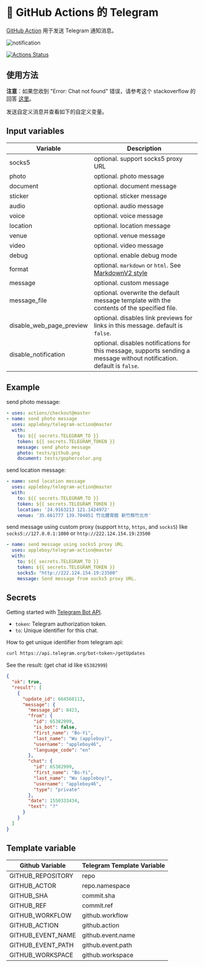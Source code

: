 # 🚀 GitHub Actions 的 Telegram

[GitHub Action](https://github.com/features/actions) 用于发送 Telegram 通知消息。

![notification](./images/telegram-notification.png)

[![Actions Status](https://github.com/appleboy/telegram-action/workflows/telegram%20message/badge.svg)](https://github.com/appleboy/telegram-action/actions)

## 使用方法

**注意**：如果您收到 "Error: Chat not found" 错误，请参考这个 stackoverflow 的回答 [这里](https://stackoverflow.com/a/41291666)。

发送自定义消息并查看如下的自定义变量。

## Input variables

| Variable                 | Description                                                                                                             |
| ------------------------ | ----------------------------------------------------------------------------------------------------------------------- |
| socks5                   | optional. support socks5 proxy URL                                                                                      |
| photo                    | optional. photo message                                                                                                 |
| document                 | optional. document message                                                                                              |
| sticker                  | optional. sticker message                                                                                               |
| audio                    | optional. audio message                                                                                                 |
| voice                    | optional. voice message                                                                                                 |
| location                 | optional. location message                                                                                              |
| venue                    | optional. venue message                                                                                                 |
| video                    | optional. video message                                                                                                 |
| debug                    | optional. enable debug mode                                                                                             |
| format                   | optional. `markdown` or `html`. See [MarkdownV2 style](https://core.telegram.org/bots/api#markdownv2-style)             |
| message                  | optional. custom message                                                                                                |
| message_file             | optional. overwrite the default message template with the contents of the specified file.                               |
| disable_web_page_preview | optional. disables link previews for links in this message. default is `false`.                                         |
| disable_notification     | optional. disables notifications for this message, supports sending a message without notification. default is `false`. |

## Example

send photo message:

```yml
- uses: actions/checkout@master
- name: send photo message
  uses: appleboy/telegram-action@master
  with:
    to: ${{ secrets.TELEGRAM_TO }}
    token: ${{ secrets.TELEGRAM_TOKEN }}
    message: send photo message
    photo: tests/github.png
    document: tests/gophercolor.png
```

send location message:

```yml
- name: send location message
  uses: appleboy/telegram-action@master
  with:
    to: ${{ secrets.TELEGRAM_TO }}
    token: ${{ secrets.TELEGRAM_TOKEN }}
    location: '24.9163213 121.1424972'
    venue: '35.661777 139.704051 竹北體育館 新竹縣竹北市'
```

send message using custom proxy (support `http`, `https`, and `socks5`) like `socks5://127.0.0.1:1080` or `http://222.124.154.19:23500`

```yml
- name: send message using socks5 proxy URL
  uses: appleboy/telegram-action@master
  with:
    to: ${{ secrets.TELEGRAM_TO }}
    token: ${{ secrets.TELEGRAM_TOKEN }}
    socks5: "http://222.124.154.19:23500"
    message: Send message from socks5 proxy URL.
```

## Secrets

Getting started with [Telegram Bot API](https://core.telegram.org/bots/api).

* `token`: Telegram authorization token.
* `to`: Unique identifier for this chat.

How to get unique identifier from telegram api:

```bash
curl https://api.telegram.org/bot<token>/getUpdates
```

See the result: (get chat id like `65382999`)

```json
{
  "ok": true,
  "result": [
    {
      "update_id": 664568113,
      "message": {
        "message_id": 8423,
        "from": {
          "id": 65382999,
          "is_bot": false,
          "first_name": "Bo-Yi",
          "last_name": "Wu (appleboy)",
          "username": "appleboy46",
          "language_code": "en"
        },
        "chat": {
          "id": 65382999,
          "first_name": "Bo-Yi",
          "last_name": "Wu (appleboy)",
          "username": "appleboy46",
          "type": "private"
        },
        "date": 1550333434,
        "text": "?"
      }
    }
  ]
}
```

## Template variable

| Github Variable   | Telegram Template Variable |
| ----------------- | -------------------------- |
| GITHUB_REPOSITORY | repo                       |
| GITHUB_ACTOR      | repo.namespace             |
| GITHUB_SHA        | commit.sha                 |
| GITHUB_REF        | commit.ref                 |
| GITHUB_WORKFLOW   | github.workflow            |
| GITHUB_ACTION     | github.action              |
| GITHUB_EVENT_NAME | github.event.name          |
| GITHUB_EVENT_PATH | github.event.path          |
| GITHUB_WORKSPACE  | github.workspace           |
